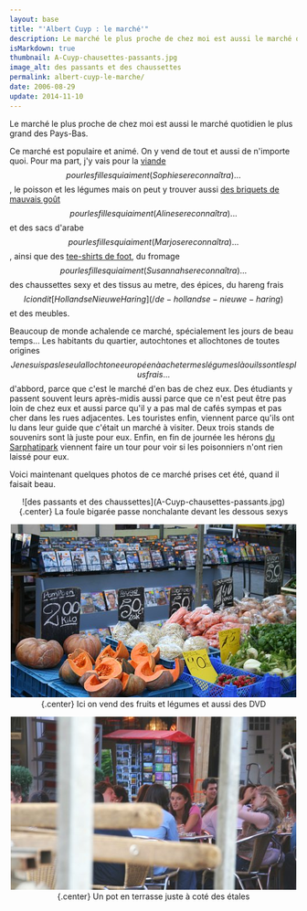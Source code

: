 ```yaml
---
layout: base
title: "'Albert Cuyp : le marché'"
description: Le marché le plus proche de chez moi est aussi le marché quotidien le plus grand des Pays-Bas.
isMarkdown: true
thumbnail: A-Cuyp-chausettes-passants.jpg
image_alt: des passants et des chaussettes
permalink: albert-cuyp-le-marche/
date: 2006-08-29
update: 2014-11-10
---
```


Le marché le plus proche de chez moi est aussi le marché quotidien le plus grand des Pays-Bas.

Ce marché est populaire et animé. On y vend de tout et aussi de n'importe quoi. Pour ma part, j'y vais pour la [viande](/le-lapin-cochon-avec-appeltjes)$$pour les filles qui aiment (Sophie se reconnaîtra)...$$, le poisson et les légumes mais on peut y trouver aussi [des briquets de mauvais goût](/briquets-aline)$$pour les filles qui aiment (Aline se reconnaîtra)...$$ et des sacs d'arabe$$pour les filles qui aiment (Marjo se reconnaîtra)...$$, ainsi que des [tee-shirts de foot](/on-est-en-finaale), du fromage$$pour les filles qui aiment (Susannah se reconnaîtra)...$$ des chaussettes sexy et des tissus au metre, des épices, du hareng frais$$Ici on dit [Hollandse Nieuwe Haring](/de-hollandse-nieuwe-haring)$$ et des meubles. 

Beaucoup de monde achalende ce marché, spécialement les jours de beau temps... Les habitants du quartier, autochtones et allochtones de toutes origines$$Je ne suis pas le seul allochtone européen à acheter mes légumes là ou ils sont les plus frais...$$ d'abbord, parce que c'est le marché d'en bas de chez eux. Des étudiants y passent souvent leurs après-midis aussi parce que ce n'est peut être pas loin de chez eux et aussi parce qu'il y a pas mal de cafés sympas et pas cher dans les rues adjacentes. Les touristes enfin, viennent parce qu'ils ont lu dans leur guide que c'était un marché à visiter. Deux trois stands de souvenirs sont là juste pour eux. Enfin, en fin de journée les hérons [du Sarphatipark](/photos-du-pic-nic) viennent faire un tour pour voir si les poisonniers n'ont rien laissé pour eux.

Voici maintenant quelques photos de ce marché prises cet été, quand il faisait beau.
<!-- HTML -->
<div style="text-align:center;">
<!-- / HTML -->
![des passants et des chaussettes](A-Cuyp-chausettes-passants.jpg){.center}
La foule bigarée passe nonchalante devant les dessous sexys

![des potirons et des DVD](A-Cuyp-pompen-en-dvd.jpg){.center}
Ici on vend des fruits et légumes et aussi des DVD

![rangements et pot en terrasse](A-Cuyp-rangement-et-terrasse.jpg){.center}
Un pot en terrasse juste à coté des étales
<!-- HTML -->
</div>
<!-- / HTML -->